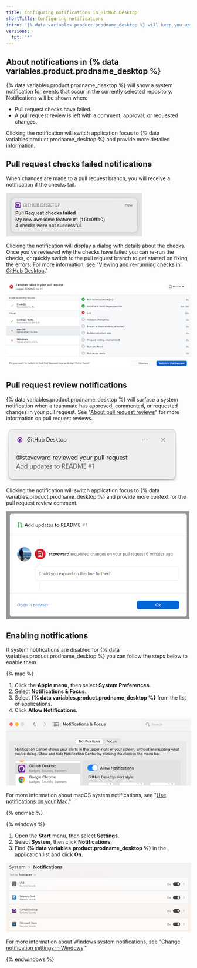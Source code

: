 ```yaml
---
title: Configuring notifications in GitHub Desktop
shortTitle: Configuring notifications
intro: '{% data variables.product.prodname_desktop %} will keep you up-to-date with notifications about events that occur in your pull request branch.'
versions:
  fpt: '*'
---
```

## About notifications in {% data variables.product.prodname_desktop %}

{% data variables.product.prodname_desktop %} will show a system notification for events that occur in the currently selected repository. Notifications will be shown when:

- Pull request checks have failed.
- A pull request review is left with a comment, approval, or requested changes.

Clicking the notification will switch application focus to {% data variables.product.prodname_desktop %} and provide more detailed information.

## Pull request checks failed notifications

When changes are made to a pull request branch, you will receive a notification if the checks fail.

![pull request checks failed notification](/assets/images/help/desktop/pull-request-checks-failed-notification.png)

Clicking the notification will display a dialog with details about the checks. Once you've reviewed why the checks have failed you can re-run the checks, or quickly switch to the pull request branch to get started on fixing the errors. For more information, see "[Viewing and re-running checks in GitHub Desktop](/desktop/contributing-and-collaborating-using-github-desktop/working-with-your-remote-repository-on-github-or-github-enterprise/viewing-and-re-running-checks-in-github-desktop)."

![checks failed dialog](/assets/images/help/desktop/checks-failed-dialog.png)
## Pull request review notifications

{% data variables.product.prodname_desktop %} will surface a system notification when a teammate has approved, commented, or requested changes in your pull request. See "[About pull request reviews](/github/collaborating-with-issues-and-pull-requests/about-pull-request-reviews)" for more information on pull request reviews.

![Pull request review notification](/assets/images/help/desktop/pull-request-review-notification.png)

Clicking the notification will switch application focus to {% data variables.product.prodname_desktop %} and provide more context for the pull request review comment.

![pull request review dialog](/assets/images/help/desktop/pull-request-review-dialog.png)
## Enabling notifications

If system notifications are disabled for {% data variables.product.prodname_desktop %} you can follow the steps below to enable them.

{% mac %}

1. Click the **Apple menu**, then select **System Preferences**.
2. Select **Notifications & Focus**.
3. Select **{% data variables.product.prodname_desktop %}** from the list of applications.
4. Click **Allow Notifications**.

![macOS Notifications & Focus](/assets/images/help/desktop/mac-enable-notifications.png)

For more information about macOS system notifications, see "[Use notifications on your Mac](https://support.apple.com/en-us/HT204079)."

{% endmac %}

{% windows %}

1. Open the **Start** menu, then select **Settings**.
2. Select **System**, then click **Notifications**.
3. Find **{% data variables.product.prodname_desktop %}** in the application list and click **On**.

![Enable Windows Notifications](/assets/images/help/desktop/windows-enable-notifications.png)

For more information about Windows system notifications, see "[Change notification settings in Windows](https://support.microsoft.com/en-us/windows/change-notification-settings-in-windows-8942c744-6198-fe56-4639-34320cf9444e)."

{% endwindows %}